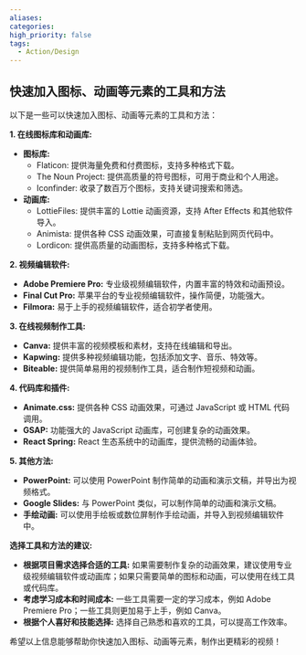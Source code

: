 ```yaml
---
aliases: 
categories: 
high_priority: false
tags:
  - Action/Design
---
```

## 快速加入图标、动画等元素的工具和方法

以下是一些可以快速加入图标、动画等元素的工具和方法：

**1. 在线图标库和动画库:**

* **图标库:** 
    * Flaticon: 提供海量免费和付费图标，支持多种格式下载。
    * The Noun Project: 提供高质量的符号图标，可用于商业和个人用途。
    * Iconfinder: 收录了数百万个图标，支持关键词搜索和筛选。
* **动画库:**
    * LottieFiles: 提供丰富的 Lottie 动画资源，支持 After Effects 和其他软件导入。
    * Animista: 提供各种 CSS 动画效果，可直接复制粘贴到网页代码中。
    * Lordicon: 提供高质量的动画图标，支持多种格式下载。

**2. 视频编辑软件:**

* **Adobe Premiere Pro:** 专业级视频编辑软件，内置丰富的特效和动画预设。
* **Final Cut Pro:** 苹果平台的专业视频编辑软件，操作简便，功能强大。
* **Filmora:** 易于上手的视频编辑软件，适合初学者使用。

**3. 在线视频制作工具:**

* **Canva:** 提供丰富的视频模板和素材，支持在线编辑和导出。
* **Kapwing:** 提供多种视频编辑功能，包括添加文字、音乐、特效等。
* **Biteable:** 提供简单易用的视频制作工具，适合制作短视频和动画。

**4. 代码库和插件:**

* **Animate.css:** 提供各种 CSS 动画效果，可通过 JavaScript 或 HTML 代码调用。
* **GSAP:** 功能强大的 JavaScript 动画库，可创建复杂的动画效果。
* **React Spring:** React 生态系统中的动画库，提供流畅的动画体验。

**5. 其他方法:**

* **PowerPoint:** 可以使用 PowerPoint 制作简单的动画和演示文稿，并导出为视频格式。
* **Google Slides:** 与 PowerPoint 类似，可以制作简单的动画和演示文稿。
* **手绘动画:** 可以使用手绘板或数位屏制作手绘动画，并导入到视频编辑软件中。


**选择工具和方法的建议:**

* **根据项目需求选择合适的工具:** 如果需要制作复杂的动画效果，建议使用专业级视频编辑软件或动画库；如果只需要简单的图标和动画，可以使用在线工具或代码库。
* **考虑学习成本和时间成本:** 一些工具需要一定的学习成本，例如 Adobe Premiere Pro；一些工具则更加易于上手，例如 Canva。
* **根据个人喜好和技能选择:** 选择自己熟悉和喜欢的工具，可以提高工作效率。


希望以上信息能够帮助你快速加入图标、动画等元素，制作出更精彩的视频！ 
